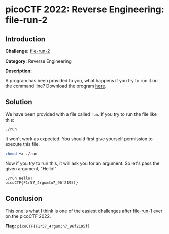 # picoCTF 2022: Reverse Engineering: file-run-2

## Introduction
**Challenge:** [file-run-2](https://play.picoctf.org/practice/challenge/267)

**Category:** Reverse Engineering

**Description:**

A program has been provided to you, what happens if you try to run it on the command line? Download the program [here](https://artifacts.picoctf.net/c/352/run).

## Solution

We have been provided with a file called `run`. If you try to run the file like this:
```bash
./run
```
It won't work as expected. You should first give yourself permission to execute this file.
```bash
chmod +x ./run
```
Now if you try to run this, it will ask you for an argument. So let's pass the given argument, "Hello!"
```bash
./run Hello!
picoCTF{F1r57_4rgum3n7_96f2195f}
```

## Conclusion
This one is what I think is one of the easiest challenges after [file-run-1](/picoctf-2022-reverse-engineering-file-run-1) ever on the picoCTF 2022.

**Flag:** `picoCTF{F1r57_4rgum3n7_96f2195f}`